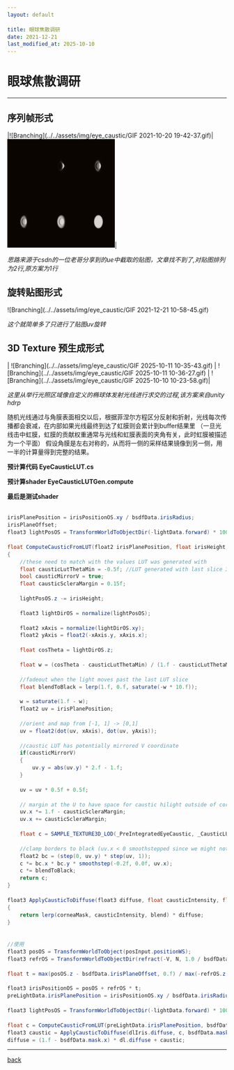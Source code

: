 ```yaml
---
layout: default

title: 眼球焦散调研
date: 2021-12-21
last_modified_at: 2025-10-10
---
```


# 眼球焦散调研

***
## 序列帧形式

|![Branching](../../assets/img/eye_caustic/GIF 2021-10-20 19-42-37.gif)|![Branching](../../assets/img/eye_caustic/Snipaste_2025-10-10_11-24-53.png)|

*思路来源于csdn的一位老哥分享到的ue中截取的贴图，文章找不到了,对贴图排列为2行,原方案为1行*


## 旋转贴图形式
![Branching](../../assets/img/eye_caustic/GIF 2021-12-21 10-58-45.gif)

*这个就简单多了只进行了贴图uv旋转*


## 3D Texture 预生成形式

| ![Branching](../../assets/img/eye_caustic/GIF 2025-10-11 10-35-43.gif) | ![Branching](../../assets/img/eye_caustic/GIF 2025-10-11 10-36-27.gif) | ![Branching](../../assets/img/eye_caustic/GIF 2025-10-10 10-23-58.gif)|

*这里从举行光照区域像自定义的椭球体发射光线进行求交的过程,该方案来自unity hdrp*


随机光线通过与角膜表面相交以后，根据菲涅尔方程区分反射和折射，光线每次传播都会衰减，在内部如果光线最终到达了虹膜则会累计到buffer结果里
（一旦光线击中虹膜，虹膜的贡献权重通常与光线和虹膜表面的夹角有关，此时虹膜被描述为一个平面）
假设角膜是左右对称的，从而将一侧的采样结果镜像到另一侧，用一半的计算量得到完整的结果。


**预计算代码 EyeCausticLUT.cs**

**预计算shader EyeCausticLUTGen.compute**

**最后是测试shader**

```c#

irisPlanePosition = irisPositionOS.xy / bsdfData.irisRadius;
irisPlaneOffset;
float3 lightPosOS = TransformWorldToObjectDir(-lightData.forward) * 1000.f;

float ComputeCausticFromLUT(float2 irisPlanePosition, float irisHeight, float3 lightPosOS, float intensityMultiplier)
{
    //these need to match with the values LUT was generated with
    float causticLutThetaMin = -0.5f; //LUT generated with last slice 30 degrees below horizon, ie. cos(pi * 0.5 + 30 * toRadians) == -0.5
    bool causticMirrorV = true;
    float causticScleraMargin = 0.15f;

    lightPosOS.z -= irisHeight;

    float3 lightDirOS = normalize(lightPosOS);

    float2 xAxis = normalize(lightDirOS.xy);
    float2 yAxis = float2(-xAxis.y, xAxis.x);

    float cosTheta = lightDirOS.z;

    float w = (cosTheta - causticLutThetaMin) / (1.f - causticLutThetaMin);

    //fadeout when the light moves past the last LUT slice
    float blendToBlack = lerp(1.f, 0.f, saturate(-w * 10.f));

    w = saturate(1.f - w);
    float2 uv = irisPlanePosition;

    //orient and map from [-1, 1] -> [0,1]
    uv = float2(dot(uv, xAxis), dot(uv, yAxis));

    //caustic LUT has potentially mirrored V coordinate
    if(causticMirrorV)
    {
        uv.y = abs(uv.y) * 2.f - 1.f;
    }

    uv = uv * 0.5f + 0.5f;

    // margin at the U to have space for caustic hilight outside of cornea area
    uv.x *= 1.f - causticScleraMargin;
    uv.x += causticScleraMargin;

    float c = SAMPLE_TEXTURE3D_LOD(_PreIntegratedEyeCaustic, _CausticLUT_trilinear_clamp_sampler, float3(uv.x, uv.y,1.f - w), 0).x * intensityMultiplier;

    //clamp borders to black (uv.x < 0 smoothstepped since we might not have given enough margin in LUT for the sclera hotspot to falloff. Capturing it completely would waste a lot of space in the LUT)
    float2 bc = (step(0, uv.y) * step(uv, 1));
    c *= bc.x * bc.y * smoothstep(-0.2f, 0.0f, uv.x);
    c *= blendToBlack;
    return c;
}

float3 ApplyCausticToDiffuse(float3 diffuse, float causticIntensity, float corneaMask, float blend)
{
    return lerp(corneaMask, causticIntensity, blend) * diffuse;
}


//使用
float3 posOS = TransformWorldToObject(posInput.positionWS);
float3 refrOS = TransformWorldToObjectDir(refract(-V, N, 1.0 / bsdfData.IOR));

float t = max(posOS.z - bsdfData.irisPlaneOffset, 0.f) / max(-refrOS.z, 1e-5f);

float3 irisPositionOS = posOS + refrOS * t;
preLightData.irisPlanePosition = irisPositionOS.xy / bsdfData.irisRadius;

float3 lightPosOS = TransformWorldToObjectDir(-lightData.forward) * 1000.f;

float c = ComputeCausticFromLUT(preLightData.irisPlanePosition, bsdfData.irisPlaneOffset, lightPosOS, bsdfData.causticIntensity);
float3 caustic = ApplyCausticToDiffuse(dlIris.diffuse, c, bsdfData.mask.x, bsdfData.causticBlend);
diffuse = (1.f - bsdfData.mask.x) * dl.diffuse + caustic;

```


***

[back](../../coding-page.html)